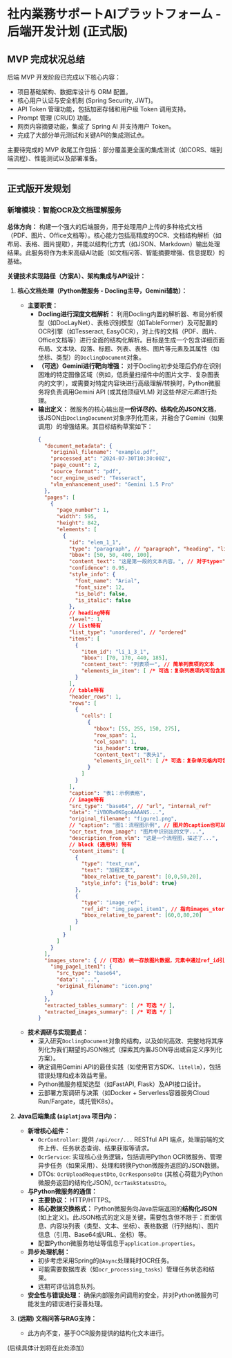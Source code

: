 # 社内業務サポートAIプラットフォーム - 后端开发计划 (正式版)

## MVP 完成状况总结

后端 MVP 开发阶段已完成以下核心内容：
- 项目基础架构、数据库设计与 ORM 配置。
- 核心用户认证与安全机制 (Spring Security, JWT)。
- API Token 管理功能，包括加密存储和用户级 Token 调用支持。
- Prompt 管理 (CRUD) 功能。
- 网页内容摘要功能，集成了 Spring AI 并支持用户 Token。
- 完成了大部分单元测试和关键API的集成测试点。

主要待完成的 MVP 收尾工作包括：部分覆盖更全面的集成测试（如CORS、端到端流程）、性能测试以及部署准备。

---

## 正式版开发规划

### 新增模块：智能OCR及文档理解服务

**总体方向：**
构建一个强大的后端服务，用于处理用户上传的多种格式文档（PDF、图片、Office文档等）。核心能力包括高精度的OCR、文档结构解析（如布局、表格、图片提取），并能以结构化方式（如JSON、Markdown）输出处理结果。此服务将作为未来高级AI功能（如文档问答、智能摘要增强、信息提取）的基础。

**关键技术实现路径（方案A）、架构集成与API设计：**

1.  **核心文档处理（Python微服务 - Docling主导，Gemini辅助）：**
    *   **主要职责：**
        *   **Docling进行深度文档解析：** 利用Docling内置的解析器、布局分析模型（如DocLayNet）、表格识别模型（如TableFormer）及可配置的OCR引擎（如Tesseract, EasyOCR），对上传的文档（PDF、图片、Office文档等）进行全面的结构化解析。目标是生成一个包含详细页面布局、文本块、段落、标题、列表、表格、图片等元素及其属性（如坐标、类型）的`DoclingDocument`对象。
        *   **（可选）Gemini进行靶向增强：** 对于Docling初步处理后仍存在识别困难的特定图像区域（例如，低质量扫描件中的图片文字、复杂图表内的文字），或需要对特定内容块进行高级理解/转换时，Python微服务将负责调用Gemini API (或其他顶级VLM) 对这些*特定元素*进行处理。
        *   **输出定义：** 微服务的核心输出是**一份详尽的、结构化的JSON文档**，该JSON由`DoclingDocument`对象序列化而来，并融合了Gemini（如果调用）的增强结果。其目标结构草案如下：
            ```json
            {
              "document_metadata": {
                "original_filename": "example.pdf",
                "processed_at": "2024-07-30T10:30:00Z",
                "page_count": 2,
                "source_format": "pdf",
                "ocr_engine_used": "Tesseract",
                "vlm_enhancement_used": "Gemini 1.5 Pro"
              },
              "pages": [
                {
                  "page_number": 1,
                  "width": 595,
                  "height": 842,
                  "elements": [
                    {
                      "id": "elem_1_1",
                      "type": "paragraph", // "paragraph", "heading", "list", "table", "image", "separator", "code_block", "footer", "header", "block" (通用块)
                      "bbox": [50, 50, 400, 100],
                      "content_text": "这是第一段的文本内容。", // 对于type="block"，此字段可能为空
                      "confidence": 0.95,
                      "style_info": {
                        "font_name": "Arial",
                        "font_size": 12,
                        "is_bold": false,
                        "is_italic": false
                      },
                      // heading特有
                      "level": 1, 
                      // list特有
                      "list_type": "unordered", // "ordered"
                      "items": [
                        {
                          "item_id": "li_1_3_1",
                          "bbox": [70, 170, 440, 185],
                          "content_text": "列表项一", // 简单列表项的文本
                          "elements_in_item": [ /* 可选：复杂列表项内可包含其他elements */ ]
                        }
                      ],
                      // table特有
                      "header_rows": 1,
                      "rows": [
                        {
                          "cells": [
                            {
                              "bbox": [55, 255, 150, 275],
                              "row_span": 1,
                              "col_span": 1,
                              "is_header": true,
                              "content_text": "表头1",
                              "elements_in_cell": [ /* 可选：复杂单元格内可包含其他elements */ ]
                            }
                          ]
                        }
                      ],
                      "caption": "表1：示例表格",
                      // image特有
                      "src_type": "base64", // "url", "internal_ref"
                      "data": "iVBORw0KGgoAAAANS...",
                      "original_filename": "figure1.png",
                      // "caption": "图1：流程图示例", // 图片的caption也可以通过相邻的paragraph元素表示
                      "ocr_text_from_image": "图片中识别出的文字...",
                      "description_from_vlm": "这是一个流程图，描述了...",
                      // block (通用块) 特有
                      "content_items": [
                        {
                          "type": "text_run",
                          "text": "加粗文本",
                          "bbox_relative_to_parent": [0,0,50,20],
                          "style_info": {"is_bold": true}
                        },
                        {
                          "type": "image_ref",
                          "ref_id": "img_page1_item1", // 指向images_store
                          "bbox_relative_to_parent": [60,0,80,20]
                        }
                      ]
                    }
                  ]
                }
              ],
              "images_store": { // (可选) 统一存放图片数据，元素中通过ref_id引用
                "img_page1_item1": {
                  "src_type": "base64",
                  "data": "...",
                  "original_filename": "icon.png"
                }
              },
              "extracted_tables_summary": [ /* 可选 */ ],
              "extracted_images_summary": [ /* 可选 */ ]
            }
            ```
    *   **技术调研与实现要点：**
        *   深入研究`DoclingDocument`对象的结构，以及如何高效、完整地将其序列化为我们期望的JSON格式（探索其内置JSON导出或自定义序列化方案）。
        *   确定调用Gemini API的最佳实践（如使用官方SDK、`litellm`），包括错误处理和成本效益考量。
        *   Python微服务框架选型（如FastAPI, Flask）及API接口设计。
        *   云部署方案调研与决策（如Docker + Serverless容器服务Cloud Run/Fargate，或托管K8s）。

2.  **Java后端集成 (`aiplatjava` 项目内)：**
    *   **新增核心组件：**
        *   `OcrController`: 提供 `/api/ocr/...` RESTful API 端点，处理前端的文件上传、任务状态查询、结果获取等请求。
        *   `OcrService`: 实现核心业务逻辑，包括调用Python OCR微服务、管理异步任务（如果采用）、处理和转换Python微服务返回的JSON数据。
        *   DTOs: `OcrUploadRequestDto`, `OcrResponseDto` (其核心荷载为Python微服务返回的结构化JSON), `OcrTaskStatusDto`。
    *   **与Python微服务的通信：**
        *   **主要协议：** HTTP/HTTPS。
        *   **核心数据交换格式：** Python微服务向Java后端返回的**结构化JSON** (如上定义)。此JSON格式的定义是关键，需要包含但不限于：页面信息、内容块列表（类型、文本、坐标）、表格数据（行列结构）、图片信息（引用、Base64或URL、坐标）等。
        *   配置Python微服务地址等信息于`application.properties`。
    *   **异步处理机制：**
        *   初步考虑采用Spring的`@Async`处理耗时OCR任务。
        *   可能需要数据库表（如`ocr_processing_tasks`）管理任务状态和结果。
        *   远期可评估消息队列。
    *   **安全性与错误处理：** 确保内部服务间调用的安全，并对Python微服务可能发生的错误进行妥善处理。

3.  **(远期) 文档问答与RAG支持：**
    *   此方向不变，基于OCR服务提供的结构化文本进行。

(后续具体计划将在此处添加) 